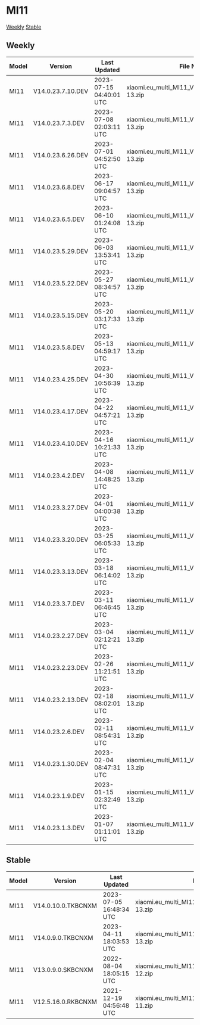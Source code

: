 # MI11
[Weekly](#Weekly)  [Stable](#Stable)
## Weekly
| Model | Version | Last Updated | File Name | Size | Download Link |
| ---- | ---- | ---- | ---- | ---- | ---- |
| MI11 | V14.0.23.7.10.DEV | 2023-07-15 04:40:01 UTC | xiaomi.eu_multi_MI11_V14.0.23.7.10.DEV_v14-13.zip | 4.9 GB | [SourceForge](https://sourceforge.net/projects/xiaomi-eu-multilang-miui-roms/files/xiaomi.eu/MIUI-WEEKLY-RELEASES/V14.0.23.7.10.DEV/xiaomi.eu_multi_MI11_V14.0.23.7.10.DEV_v14-13.zip/download) |
| MI11 | V14.0.23.7.3.DEV | 2023-07-08 02:03:11 UTC | xiaomi.eu_multi_MI11_V14.0.23.7.3.DEV_v14-13.zip | 4.9 GB | [SourceForge](https://sourceforge.net/projects/xiaomi-eu-multilang-miui-roms/files/xiaomi.eu/MIUI-WEEKLY-RELEASES/V14.0.23.7.3.DEV/xiaomi.eu_multi_MI11_V14.0.23.7.3.DEV_v14-13.zip/download) |
| MI11 | V14.0.23.6.26.DEV | 2023-07-01 04:52:50 UTC | xiaomi.eu_multi_MI11_V14.0.23.6.26.DEV_v14-13.zip | 4.9 GB | [SourceForge](https://sourceforge.net/projects/xiaomi-eu-multilang-miui-roms/files/xiaomi.eu/MIUI-WEEKLY-RELEASES/V14.0.23.6.26.DEV/xiaomi.eu_multi_MI11_V14.0.23.6.26.DEV_v14-13.zip/download) |
| MI11 | V14.0.23.6.8.DEV | 2023-06-17 09:04:57 UTC | xiaomi.eu_multi_MI11_V14.0.23.6.8.DEV_v14-13.zip | 4.8 GB | [SourceForge](https://sourceforge.net/projects/xiaomi-eu-multilang-miui-roms/files/xiaomi.eu/MIUI-WEEKLY-RELEASES/V14.0.23.6.8.DEV/xiaomi.eu_multi_MI11_V14.0.23.6.8.DEV_v14-13.zip/download) |
| MI11 | V14.0.23.6.5.DEV | 2023-06-10 01:24:08 UTC | xiaomi.eu_multi_MI11_V14.0.23.6.5.DEV_v14-13.zip | 4.8 GB | [SourceForge](https://sourceforge.net/projects/xiaomi-eu-multilang-miui-roms/files/xiaomi.eu/MIUI-WEEKLY-RELEASES/V14.0.23.6.5.DEV/xiaomi.eu_multi_MI11_V14.0.23.6.5.DEV_v14-13.zip/download) |
| MI11 | V14.0.23.5.29.DEV | 2023-06-03 13:53:41 UTC | xiaomi.eu_multi_MI11_V14.0.23.5.29.DEV_v14-13.zip | 4.9 GB | [SourceForge](https://sourceforge.net/projects/xiaomi-eu-multilang-miui-roms/files/xiaomi.eu/MIUI-WEEKLY-RELEASES/V14.0.23.5.29.DEV/xiaomi.eu_multi_MI11_V14.0.23.5.29.DEV_v14-13.zip/download) |
| MI11 | V14.0.23.5.22.DEV | 2023-05-27 08:34:57 UTC | xiaomi.eu_multi_MI11_V14.0.23.5.22.DEV_v14-13.zip | 4.9 GB | [SourceForge](https://sourceforge.net/projects/xiaomi-eu-multilang-miui-roms/files/xiaomi.eu/MIUI-WEEKLY-RELEASES/V14.0.23.5.22.DEV/xiaomi.eu_multi_MI11_V14.0.23.5.22.DEV_v14-13.zip/download) |
| MI11 | V14.0.23.5.15.DEV | 2023-05-20 03:17:33 UTC | xiaomi.eu_multi_MI11_V14.0.23.5.15.DEV_v14-13.zip | 4.9 GB | [SourceForge](https://sourceforge.net/projects/xiaomi-eu-multilang-miui-roms/files/xiaomi.eu/MIUI-WEEKLY-RELEASES/V14.0.23.5.15.DEV/xiaomi.eu_multi_MI11_V14.0.23.5.15.DEV_v14-13.zip/download) |
| MI11 | V14.0.23.5.8.DEV | 2023-05-13 04:59:17 UTC | xiaomi.eu_multi_MI11_V14.0.23.5.8.DEV_v14-13.zip | 4.8 GB | [SourceForge](https://sourceforge.net/projects/xiaomi-eu-multilang-miui-roms/files/xiaomi.eu/MIUI-WEEKLY-RELEASES/V14.0.23.5.8.DEV/xiaomi.eu_multi_MI11_V14.0.23.5.8.DEV_v14-13.zip/download) |
| MI11 | V14.0.23.4.25.DEV | 2023-04-30 10:56:39 UTC | xiaomi.eu_multi_MI11_V14.0.23.4.25.DEV_v14-13.zip | 4.8 GB | [SourceForge](https://sourceforge.net/projects/xiaomi-eu-multilang-miui-roms/files/xiaomi.eu/MIUI-WEEKLY-RELEASES/V14.0.23.4.25.DEV/xiaomi.eu_multi_MI11_V14.0.23.4.25.DEV_v14-13.zip/download) |
| MI11 | V14.0.23.4.17.DEV | 2023-04-22 04:57:21 UTC | xiaomi.eu_multi_MI11_V14.0.23.4.17.DEV_v14-13.zip | 4.9 GB | [SourceForge](https://sourceforge.net/projects/xiaomi-eu-multilang-miui-roms/files/xiaomi.eu/MIUI-WEEKLY-RELEASES/V14.0.23.4.17.DEV/xiaomi.eu_multi_MI11_V14.0.23.4.17.DEV_v14-13.zip/download) |
| MI11 | V14.0.23.4.10.DEV | 2023-04-16 10:21:33 UTC | xiaomi.eu_multi_MI11_V14.0.23.4.10.DEV_v14-13.zip | 4.9 GB | [SourceForge](https://sourceforge.net/projects/xiaomi-eu-multilang-miui-roms/files/xiaomi.eu/MIUI-WEEKLY-RELEASES/V14.0.23.4.10.DEV/xiaomi.eu_multi_MI11_V14.0.23.4.10.DEV_v14-13.zip/download) |
| MI11 | V14.0.23.4.2.DEV | 2023-04-08 14:48:25 UTC | xiaomi.eu_multi_MI11_V14.0.23.4.2.DEV_v14-13.zip | 4.9 GB | [SourceForge](https://sourceforge.net/projects/xiaomi-eu-multilang-miui-roms/files/xiaomi.eu/MIUI-WEEKLY-RELEASES/V14.0.23.4.2.DEV/xiaomi.eu_multi_MI11_V14.0.23.4.2.DEV_v14-13.zip/download) |
| MI11 | V14.0.23.3.27.DEV | 2023-04-01 04:00:38 UTC | xiaomi.eu_multi_MI11_V14.0.23.3.27.DEV_v14-13.zip | 4.9 GB | [SourceForge](https://sourceforge.net/projects/xiaomi-eu-multilang-miui-roms/files/xiaomi.eu/MIUI-WEEKLY-RELEASES/V14.0.23.3.27.DEV/xiaomi.eu_multi_MI11_V14.0.23.3.27.DEV_v14-13.zip/download) |
| MI11 | V14.0.23.3.20.DEV | 2023-03-25 06:05:33 UTC | xiaomi.eu_multi_MI11_V14.0.23.3.20.DEV_v14-13.zip | 4.9 GB | [SourceForge](https://sourceforge.net/projects/xiaomi-eu-multilang-miui-roms/files/xiaomi.eu/MIUI-WEEKLY-RELEASES/V14.0.23.3.20.DEV/xiaomi.eu_multi_MI11_V14.0.23.3.20.DEV_v14-13.zip/download) |
| MI11 | V14.0.23.3.13.DEV | 2023-03-18 06:14:02 UTC | xiaomi.eu_multi_MI11_V14.0.23.3.13.DEV_v14-13.zip | 4.9 GB | [SourceForge](https://sourceforge.net/projects/xiaomi-eu-multilang-miui-roms/files/xiaomi.eu/MIUI-WEEKLY-RELEASES/V14.0.23.3.13.DEV/xiaomi.eu_multi_MI11_V14.0.23.3.13.DEV_v14-13.zip/download) |
| MI11 | V14.0.23.3.7.DEV | 2023-03-11 06:46:45 UTC | xiaomi.eu_multi_MI11_V14.0.23.3.7.DEV_v14-13.zip | 4.9 GB | [SourceForge](https://sourceforge.net/projects/xiaomi-eu-multilang-miui-roms/files/xiaomi.eu/MIUI-WEEKLY-RELEASES/V14.0.23.3.7.DEV/xiaomi.eu_multi_MI11_V14.0.23.3.7.DEV_v14-13.zip/download) |
| MI11 | V14.0.23.2.27.DEV | 2023-03-04 02:12:21 UTC | xiaomi.eu_multi_MI11_V14.0.23.2.27.DEV_v14-13.zip | 4.9 GB | [SourceForge](https://sourceforge.net/projects/xiaomi-eu-multilang-miui-roms/files/xiaomi.eu/MIUI-WEEKLY-RELEASES/V14.0.23.2.27.DEV/xiaomi.eu_multi_MI11_V14.0.23.2.27.DEV_v14-13.zip/download) |
| MI11 | V14.0.23.2.23.DEV | 2023-02-26 11:21:51 UTC | xiaomi.eu_multi_MI11_V14.0.23.2.23.DEV_v14-13.zip | 4.9 GB | [SourceForge](https://sourceforge.net/projects/xiaomi-eu-multilang-miui-roms/files/xiaomi.eu/MIUI-WEEKLY-RELEASES/V14.0.23.2.23.DEV/xiaomi.eu_multi_MI11_V14.0.23.2.23.DEV_v14-13.zip/download) |
| MI11 | V14.0.23.2.13.DEV | 2023-02-18 08:02:01 UTC | xiaomi.eu_multi_MI11_V14.0.23.2.13.DEV_v14-13.zip | 4.9 GB | [SourceForge](https://sourceforge.net/projects/xiaomi-eu-multilang-miui-roms/files/xiaomi.eu/MIUI-WEEKLY-RELEASES/V14.0.23.2.13.DEV/xiaomi.eu_multi_MI11_V14.0.23.2.13.DEV_v14-13.zip/download) |
| MI11 | V14.0.23.2.6.DEV | 2023-02-11 08:54:31 UTC | xiaomi.eu_multi_MI11_V14.0.23.2.6.DEV_v14-13.zip | 4.9 GB | [SourceForge](https://sourceforge.net/projects/xiaomi-eu-multilang-miui-roms/files/xiaomi.eu/MIUI-WEEKLY-RELEASES/V14.0.23.2.6.DEV/xiaomi.eu_multi_MI11_V14.0.23.2.6.DEV_v14-13.zip/download) |
| MI11 | V14.0.23.1.30.DEV | 2023-02-04 08:47:31 UTC | xiaomi.eu_multi_MI11_V14.0.23.1.30.DEV_v14-13.zip | 4.9 GB | [SourceForge](https://sourceforge.net/projects/xiaomi-eu-multilang-miui-roms/files/xiaomi.eu/MIUI-WEEKLY-RELEASES/V14.0.23.1.30.DEV/xiaomi.eu_multi_MI11_V14.0.23.1.30.DEV_v14-13.zip/download) |
| MI11 | V14.0.23.1.9.DEV | 2023-01-15 02:32:49 UTC | xiaomi.eu_multi_MI11_V14.0.23.1.9.DEV_v14-13.zip | 4.7 GB | [SourceForge](https://sourceforge.net/projects/xiaomi-eu-multilang-miui-roms/files/xiaomi.eu/MIUI-WEEKLY-RELEASES/V14.0.23.1.9.DEV/xiaomi.eu_multi_MI11_V14.0.23.1.9.DEV_v14-13.zip/download) |
| MI11 | V14.0.23.1.3.DEV | 2023-01-07 01:11:01 UTC | xiaomi.eu_multi_MI11_V14.0.23.1.3.DEV_v14-13.zip | 4.6 GB | [SourceForge](https://sourceforge.net/projects/xiaomi-eu-multilang-miui-roms/files/xiaomi.eu/MIUI-WEEKLY-RELEASES/V14.0.23.1.3.DEV/xiaomi.eu_multi_MI11_V14.0.23.1.3.DEV_v14-13.zip/download) |
## Stable
| Model | Version | Last Updated | File Name | Size | Download Link |
| ---- | ---- | ---- | ---- | ---- | ---- |
| MI11 | V14.0.10.0.TKBCNXM | 2023-07-05 16:48:34 UTC | xiaomi.eu_multi_MI11_V14.0.10.0.TKBCNXM_v14-13.zip | 4.9 GB | [SourceForge](https://sourceforge.net/projects/xiaomi-eu-multilang-miui-roms/files/xiaomi.eu/MIUI-STABLE-RELEASES/MIUIv14/xiaomi.eu_multi_MI11_V14.0.10.0.TKBCNXM_v14-13.zip/download) |
| MI11 | V14.0.9.0.TKBCNXM | 2023-04-11 18:03:53 UTC | xiaomi.eu_multi_MI11_V14.0.9.0.TKBCNXM_v14-13.zip | 4.9 GB | [SourceForge](https://sourceforge.net/projects/xiaomi-eu-multilang-miui-roms/files/xiaomi.eu/MIUI-STABLE-RELEASES/MIUIv14/xiaomi.eu_multi_MI11_V14.0.9.0.TKBCNXM_v14-13.zip/download) |
| MI11 | V13.0.9.0.SKBCNXM | 2022-08-04 18:05:15 UTC | xiaomi.eu_multi_MI11_V13.0.9.0.SKBCNXM_v13-12.zip | 3.9 GB | [SourceForge](https://sourceforge.net/projects/xiaomi-eu-multilang-miui-roms/files/xiaomi.eu/MIUI-STABLE-RELEASES/MIUIv13/xiaomi.eu_multi_MI11_V13.0.9.0.SKBCNXM_v13-12.zip/download) |
| MI11 | V12.5.16.0.RKBCNXM | 2021-12-19 04:56:48 UTC | xiaomi.eu_multi_MI11_V12.5.16.0.RKBCNXM_v12-11.zip | 3.7 GB | [SourceForge](https://sourceforge.net/projects/xiaomi-eu-multilang-miui-roms/files/xiaomi.eu/MIUI-STABLE-RELEASES/MIUIv12/xiaomi.eu_multi_MI11_V12.5.16.0.RKBCNXM_v12-11.zip/download) |

